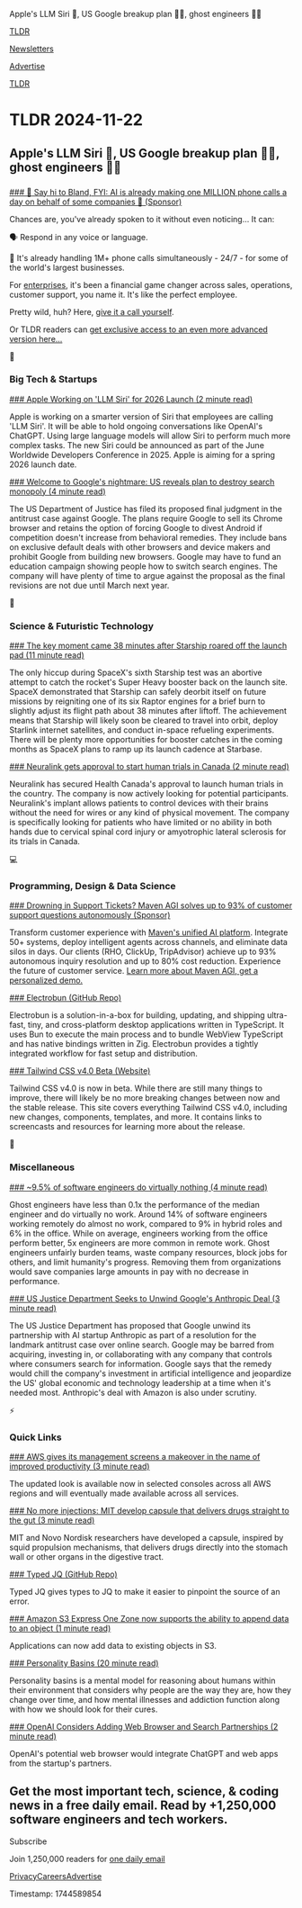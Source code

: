 Apple's LLM Siri 🤖, US Google breakup plan 🧑‍⚖️, ghost engineers 👨‍💻

[TLDR](/)

[Newsletters](/newsletters)

[Advertise](https://advertise.tldr.tech/)

[TLDR](/)

# TLDR 2024-11-22

## Apple's LLM Siri 🤖, US Google breakup plan 🧑‍⚖️, ghost engineers 👨‍💻

### 

[### 👋 Say hi to Bland, FYI: AI is already making one MILLION phone calls a day on behalf of some companies 🤯 (Sponsor)](https://www.bland.ai/?utm_campaign=TLDRAINov&amp;utm_medium=paid&amp;utm_source=TLDRhome)

Chances are, you've already spoken to it without even noticing... It can:

🗣️ Respond in any voice or language.

🦾 It's already handling 1M+ phone calls simultaneously - 24/7 - for some of the world's largest businesses.

For [enterprises](https://app.bland.ai/enterprise?utm_campaign=TLDRAINov&utm_medium=paid&utm_source=TLDRForm), it's been a financial game changer across sales, operations, customer support, you name it. It's like the perfect employee.

Pretty wild, huh? Here, [give it a call yourself](https://www.bland.ai/?utm_campaign=TLDRAINov&utm_medium=paid&utm_source=TLDRhome).

Or TLDR readers can [get exclusive access to an even more advanced version here...](https://app.bland.ai/enterprise?utm_campaign=TLDRAINov&utm_medium=paid&utm_source=TLDRForm)

📱

### Big Tech & Startups

[### Apple Working on 'LLM Siri' for 2026 Launch (2 minute read)](https://www.macrumors.com/2024/11/21/apple-llm-siri-2026/?utm_source=tldrnewsletter)

Apple is working on a smarter version of Siri that employees are calling 'LLM Siri'. It will be able to hold ongoing conversations like OpenAI's ChatGPT. Using large language models will allow Siri to perform much more complex tasks. The new Siri could be announced as part of the June Worldwide Developers Conference in 2025. Apple is aiming for a spring 2026 launch date.

[### Welcome to Google's nightmare: US reveals plan to destroy search monopoly (4 minute read)](https://arstechnica.com/tech-policy/2024/11/welcome-to-googles-nightmare-us-reveals-plan-to-destroy-search-monopoly/?utm_source=tldrnewsletter)

The US Department of Justice has filed its proposed final judgment in the antitrust case against Google. The plans require Google to sell its Chrome browser and retains the option of forcing Google to divest Android if competition doesn't increase from behavioral remedies. They include bans on exclusive default deals with other browsers and device makers and prohibit Google from building new browsers. Google may have to fund an education campaign showing people how to switch search engines. The company will have plenty of time to argue against the proposal as the final revisions are not due until March next year.

🚀

### Science & Futuristic Technology

[### The key moment came 38 minutes after Starship roared off the launch pad (11 minute read)](https://arstechnica.com/space/2024/11/the-key-moment-came-38-minutes-after-starship-roared-off-the-launch-pad/?utm_source=tldrnewsletter)

The only hiccup during SpaceX's sixth Starship test was an abortive attempt to catch the rocket's Super Heavy booster back on the launch site. SpaceX demonstrated that Starship can safely deorbit itself on future missions by reigniting one of its six Raptor engines for a brief burn to slightly adjust its flight path about 38 minutes after liftoff. The achievement means that Starship will likely soon be cleared to travel into orbit, deploy Starlink internet satellites, and conduct in-space refueling experiments. There will be plenty more opportunities for booster catches in the coming months as SpaceX plans to ramp up its launch cadence at Starbase.

[### Neuralink gets approval to start human trials in Canada (2 minute read)](https://www.engadget.com/science/neuralink-gets-approval-to-start-human-trials-in-canada-143021769.html?src=rss&amp;utm_source=tldrnewsletter)

Neuralink has secured Health Canada's approval to launch human trials in the country. The company is now actively looking for potential participants. Neuralink's implant allows patients to control devices with their brains without the need for wires or any kind of physical movement. The company is specifically looking for patients who have limited or no ability in both hands due to cervical spinal cord injury or amyotrophic lateral sclerosis for its trials in Canada.

💻

### Programming, Design & Data Science

[### Drowning in Support Tickets? Maven AGI solves up to 93% of customer support questions autonomously (Sponsor)](https://www.mavenagi.com/demo?utm_campaign=TLDR%20Newsletter%20-%20Clone&amp;utm_source=TLDR)

Transform customer experience with [Maven's unified AI platform](https://www.mavenagi.com/demo?utm_campaign=TLDR%20Newsletter%20-%20Clone&utm_source=TLDR). Integrate 50+ systems, deploy intelligent agents across channels, and eliminate data silos in days. Our clients (RHO, ClickUp, TripAdvisor) achieve up to 93% autonomous inquiry resolution and up to 80% cost reduction. Experience the future of customer service. [Learn more about Maven AGI](https://www.mavenagi.com/?utm_campaign=TLDR%20Newsletter%20-%20Clone&utm_source=TLDR-HOME)[, get a personalized demo.](https://www.mavenagi.com/demo?utm_campaign=TLDR%20Newsletter%20-%20Clone&utm_source=TLDR)

[### Electrobun (GitHub Repo)](https://github.com/blackboardsh/electrobun?utm_source=tldrnewsletter)

Electrobun is a solution-in-a-box for building, updating, and shipping ultra-fast, tiny, and cross-platform desktop applications written in TypeScript. It uses Bun to execute the main process and to bundle WebView TypeScript and has native bindings written in Zig. Electrobun provides a tightly integrated workflow for fast setup and distribution.

[### Tailwind CSS v4.0 Beta (Website)](https://tailwindcss.com/docs/v4-beta?utm_source=tldrnewsletter)

Tailwind CSS v4.0 is now in beta. While there are still many things to improve, there will likely be no more breaking changes between now and the stable release. This site covers everything Tailwind CSS v4.0, including new changes, components, templates, and more. It contains links to screencasts and resources for learning more about the release.

🎁

### Miscellaneous

[### ~9.5% of software engineers do virtually nothing (4 minute read)](https://threadreaderapp.com/thread/1859290734257635439.html?utm_source=tldrnewsletter)

Ghost engineers have less than 0.1x the performance of the median engineer and do virtually no work. Around 14% of software engineers working remotely do almost no work, compared to 9% in hybrid roles and 6% in the office. While on average, engineers working from the office perform better, 5x engineers are more common in remote work. Ghost engineers unfairly burden teams, waste company resources, block jobs for others, and limit humanity's progress. Removing them from organizations would save companies large amounts in pay with no decrease in performance.

[### US Justice Department Seeks to Unwind Google's Anthropic Deal (3 minute read)](https://www.bloomberg.com/news/articles/2024-11-21/us-justice-department-seeks-to-unwind-google-s-anthropic-deal?accessToken=eyJhbGciOiJIUzI1NiIsInR5cCI6IkpXVCJ9.eyJzb3VyY2UiOiJTdWJzY3JpYmVyR2lmdGVkQXJ0aWNsZSIsImlhdCI6MTczMjI1MjY1NiwiZXhwIjoxNzMyODU3NDU2LCJhcnRpY2xlSWQiOiJTTkJCMVREV1JHRzAwMCIsImJjb25uZWN0SWQiOiJFQTExNDNDNTM4NEE0RUY5QTg5RjJEN0IxMTg2MzcwOSJ9.T_Cu0H4Hbw0ym9j1bneog6W93W3MmSG9p3Ub7f3vPxE&amp;utm_source=tldrnewsletter)

The US Justice Department has proposed that Google unwind its partnership with AI startup Anthropic as part of a resolution for the landmark antitrust case over online search. Google may be barred from acquiring, investing in, or collaborating with any company that controls where consumers search for information. Google says that the remedy would chill the company's investment in artificial intelligence and jeopardize the US' global economic and technology leadership at a time when it's needed most. Anthropic's deal with Amazon is also under scrutiny.

⚡

### Quick Links

[### AWS gives its management screens a makeover in the name of improved productivity (3 minute read)](https://www.theregister.com/2024/11/22/aws_management_console_redesign/?utm_source=tldrnewsletter)

The updated look is available now in selected consoles across all AWS regions and will eventually made available across all services.

[### No more injections: MIT develop capsule that delivers drugs straight to the gut (3 minute read)](https://interestingengineering.com/health/mit-develop-capsule-removes-injections?utm_source=tldrnewsletter)

MIT and Novo Nordisk researchers have developed a capsule, inspired by squid propulsion mechanisms, that delivers drugs directly into the stomach wall or other organs in the digestive tract.

[### Typed JQ (GitHub Repo)](https://github.com/alpaylan/tjq?utm_source=tldrnewsletter)

Typed JQ gives types to JQ to make it easier to pinpoint the source of an error.

[### Amazon S3 Express One Zone now supports the ability to append data to an object (1 minute read)](https://aws.amazon.com/about-aws/whats-new/2024/11/amazon-s3-express-one-zone-append-data-object/?utm_source=tldrnewsletter)

Applications can now add data to existing objects in S3.

[### Personality Basins (20 minute read)](https://near.blog/personality-basins/?utm_source=tldrnewsletter)

Personality basins is a mental model for reasoning about humans within their environment that considers why people are the way they are, how they change over time, and how mental illnesses and addiction function along with how we should look for their cures.

[### OpenAI Considers Adding Web Browser and Search Partnerships (2 minute read)](https://www.pymnts.com/artificial-intelligence-2/2024/report-openai-considers-adding-web-browser-and-search-partnerships/?utm_source=tldrnewsletter)

OpenAI's potential web browser would integrate ChatGPT and web apps from the startup's partners.

## Get the most important tech, science, & coding news in a free daily email. Read by +1,250,000 software engineers and tech workers.

Subscribe

Join 1,250,000 readers for [one daily email](/api/latest/tech)

[Privacy](/privacy)[Careers](https://jobs.ashbyhq.com/tldr.tech)[Advertise](/tech/advertise)

Timestamp: 1744589854